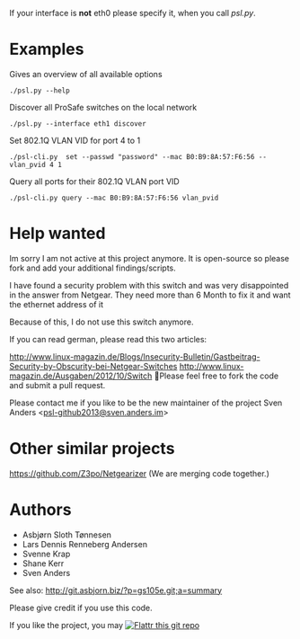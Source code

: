 
If your interface is **not** eth0 please specify it, when you call *psl.py*.

# Examples

Gives an overview of all available options

    ./psl.py --help

Discover all ProSafe switches on the local network

    ./psl.py --interface eth1 discover

Set 802.1Q VLAN VID for port 4 to 1

    ./psl-cli.py  set --passwd "password" --mac B0:B9:8A:57:F6:56 --vlan_pvid 4 1

Query all ports for their 802.1Q VLAN port VID

    ./psl-cli.py query --mac B0:B9:8A:57:F6:56 vlan_pvid


# Help wanted

Im sorry I am not active at this project anymore. It is open-source so please fork and add your additional findings/scripts.
 
I have found a security problem with this switch and was very disappointed in the answer from Netgear. They need more than 6 Month to fix it and want the ethernet address of it 
 
Because of this, I do not use this switch anymore.
 
If you can read german, please read this two articles:
 
http://www.linux-magazin.de/Blogs/Insecurity-Bulletin/Gastbeitrag-Security-by-Obscurity-bei-Netgear-Switches
http://www.linux-magazin.de/Ausgaben/2012/10/Switch
 
Please feel free to fork the code and submit a pull request.

Please contact me if you like to be the new maintainer of the project Sven Anders &lt;psl-github2013@sven.anders.im&gt;

# Other similar projects

https://github.com/Z3po/Netgearizer (We are merging code together.)

# Authors

* Asbjørn Sloth Tønnesen 
* Lars Dennis Renneberg Andersen
* Svenne Krap
* Shane Kerr
* Sven Anders

See also: http://git.asbjorn.biz/?p=gs105e.git;a=summary

Please give credit if you use this code.

If you like the project, you may [![Flattr this git repo](http://api.flattr.com/button/flattr-badge-large.png)](https://flattr.com/submit/auto?user_id=tabacha&url=https://github.com/tabacha/ProSafeLinux&title=ProSafeLinux&language=&tags=github&category=software)
